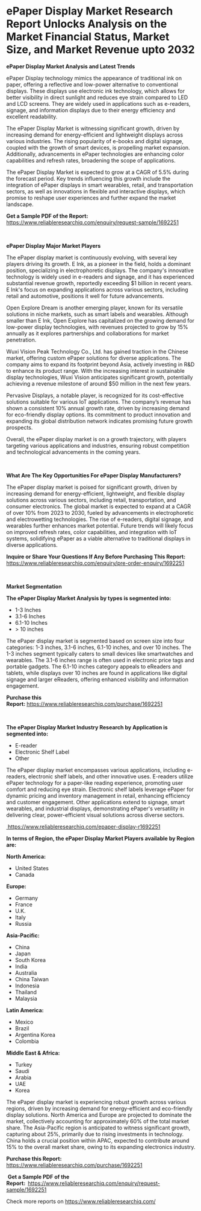 <p><h1>ePaper Display Market Research Report Unlocks Analysis on the Market Financial Status, Market Size, and Market Revenue upto 2032</h1></p><p><strong>ePaper Display Market Analysis and Latest Trends</strong></p>
<p><p>ePaper Display technology mimics the appearance of traditional ink on paper, offering a reflective and low-power alternative to conventional displays. These displays use electronic ink technology, which allows for better visibility in direct sunlight and reduces eye strain compared to LED and LCD screens. They are widely used in applications such as e-readers, signage, and information displays due to their energy efficiency and excellent readability.</p><p>The ePaper Display Market is witnessing significant growth, driven by increasing demand for energy-efficient and lightweight displays across various industries. The rising popularity of e-books and digital signage, coupled with the growth of smart devices, is propelling market expansion. Additionally, advancements in ePaper technologies are enhancing color capabilities and refresh rates, broadening the scope of applications.</p><p>The ePaper Display Market is expected to grow at a CAGR of 5.5% during the forecast period. Key trends influencing this growth include the integration of ePaper displays in smart wearables, retail, and transportation sectors, as well as innovations in flexible and interactive displays, which promise to reshape user experiences and further expand the market landscape.</p></p>
<p><strong>Get a Sample PDF of the Report:&nbsp;</strong> <a href="https://www.reliableresearchiq.com/enquiry/request-sample/1692251?utm_campaign=3132&utm_medium=2&utm_source=Github&utm_content=ia&utm_term=06042025&utm_id=epaper-display">https://www.reliableresearchiq.com/enquiry/request-sample/1692251</a></p>
<p>&nbsp;</p>
<p><strong>ePaper Display Major Market Players</strong></p>
<p><p>The ePaper display market is continuously evolving, with several key players driving its growth. E Ink, as a pioneer in the field, holds a dominant position, specializing in electrophoretic displays. The company's innovative technology is widely used in e-readers and signage, and it has experienced substantial revenue growth, reportedly exceeding $1 billion in recent years. E Ink's focus on expanding applications across various sectors, including retail and automotive, positions it well for future advancements.</p><p>Open Explore Dream is another emerging player, known for its versatile solutions in niche markets, such as smart labels and wearables. Although smaller than E Ink, Open Explore has capitalized on the growing demand for low-power display technologies, with revenues projected to grow by 15% annually as it explores partnerships and collaborations for market penetration.</p><p>Wuxi Vision Peak Technology Co., Ltd. has gained traction in the Chinese market, offering custom ePaper solutions for diverse applications. The company aims to expand its footprint beyond Asia, actively investing in R&D to enhance its product range. With the increasing interest in sustainable display technologies, Wuxi Vision anticipates significant growth, potentially achieving a revenue milestone of around $50 million in the next few years.</p><p>Pervasive Displays, a notable player, is recognized for its cost-effective solutions suitable for various IoT applications. The company’s revenue has shown a consistent 10% annual growth rate, driven by increasing demand for eco-friendly display options. Its commitment to product innovation and expanding its global distribution network indicates promising future growth prospects.</p><p>Overall, the ePaper display market is on a growth trajectory, with players targeting various applications and industries, ensuring robust competition and technological advancements in the coming years.</p></p>
<p>&nbsp;</p>
<p><strong>What Are The Key Opportunities For ePaper Display Manufacturers?</strong></p>
<p><p>The ePaper display market is poised for significant growth, driven by increasing demand for energy-efficient, lightweight, and flexible display solutions across various sectors, including retail, transportation, and consumer electronics. The global market is expected to expand at a CAGR of over 10% from 2023 to 2030, fueled by advancements in electrophoretic and electrowetting technologies. The rise of e-readers, digital signage, and wearables further enhances market potential. Future trends will likely focus on improved refresh rates, color capabilities, and integration with IoT systems, solidifying ePaper as a viable alternative to traditional displays in diverse applications.</p></p>
<p><strong>Inquire or Share Your Questions If Any Before Purchasing This Report:</strong> <a href="https://www.reliableresearchiq.com/enquiry/pre-order-enquiry/1692251?utm_campaign=3132&utm_medium=2&utm_source=Github&utm_content=ia&utm_term=06042025&utm_id=epaper-display">https://www.reliableresearchiq.com/enquiry/pre-order-enquiry/1692251</a></p>
<p>&nbsp;</p>
<p><strong>Market Segmentation</strong></p>
<p><strong>The ePaper Display Market Analysis by types is segmented into:</strong></p>
<p><ul><li>1-3 Inches</li><li>3.1-6 Inches</li><li>6.1-10 Inches</li><li>> 10 inches</li></ul></p>
<p><p>The ePaper display market is segmented based on screen size into four categories: 1-3 inches, 3.1-6 inches, 6.1-10 inches, and over 10 inches. The 1-3 inches segment typically caters to small devices like smartwatches and wearables. The 3.1-6 inches range is often used in electronic price tags and portable gadgets. The 6.1-10 inches category appeals to eReaders and tablets, while displays over 10 inches are found in applications like digital signage and larger eReaders, offering enhanced visibility and information engagement.</p></p>
<p><strong>Purchase this Report:&nbsp;</strong><a href="https://www.reliableresearchiq.com/purchase/1692251?utm_campaign=3132&utm_medium=2&utm_source=Github&utm_content=ia&utm_term=06042025&utm_id=epaper-display">https://www.reliableresearchiq.com/purchase/1692251</a></p>
<p>&nbsp;</p>
<p><strong>The ePaper Display Market Industry Research by Application is segmented into:</strong></p>
<p><ul><li>E-reader</li><li>Electronic Shelf Label</li><li>Other</li></ul></p>
<p><p>The ePaper display market encompasses various applications, including e-readers, electronic shelf labels, and other innovative uses. E-readers utilize ePaper technology for a paper-like reading experience, promoting user comfort and reducing eye strain. Electronic shelf labels leverage ePaper for dynamic pricing and inventory management in retail, enhancing efficiency and customer engagement. Other applications extend to signage, smart wearables, and industrial displays, demonstrating ePaper's versatility in delivering clear, power-efficient visual solutions across diverse sectors.</p></p>
<p><a href="https://www.reliableresearchiq.com/epaper-display-r1692251?utm_campaign=3132&utm_medium=2&utm_source=Github&utm_content=ia&utm_term=06042025&utm_id=epaper-display">&nbsp;https://www.reliableresearchiq.com/epaper-display-r1692251</a></p>
<p><strong>In terms of Region, the ePaper Display Market Players available by Region are:</strong></p>
<p>
    <p> <strong> North America: </strong>
        <ul>
            <li>United States</li>
            <li>Canada</li>
        </ul>
        </p> 
    <p> <strong> Europe: </strong>
        <ul>
            <li>Germany</li>
            <li>France</li>
            <li>U.K.</li>
            <li>Italy</li>
            <li>Russia</li>
        </ul>
        </p> 
    <p> <strong> Asia-Pacific: </strong>
        <ul>
            <li>China</li>
            <li>Japan</li>
            <li>South Korea</li>
            <li>India</li>
            <li>Australia</li>
            <li>China Taiwan</li>
            <li>Indonesia</li>
            <li>Thailand</li>
            <li>Malaysia</li>
        </ul>
        </p> 
    <p> <strong> Latin America: </strong>
        <ul>
            <li>Mexico</li>
            <li>Brazil</li>
            <li>Argentina Korea</li>
            <li>Colombia</li>
        </ul>
        </p> 
    <p> <strong> Middle East & Africa: </strong>
        <ul>
            <li>Turkey</li>
            <li>Saudi</li>
            <li>Arabia</li>
            <li>UAE</li>
            <li>Korea</li>
        </ul>
    </p>
    </p>
<p><p>The ePaper display market is experiencing robust growth across various regions, driven by increasing demand for energy-efficient and eco-friendly display solutions. North America and Europe are projected to dominate the market, collectively accounting for approximately 60% of the total market share. The Asia-Pacific region is anticipated to witness significant growth, capturing about 25%, primarily due to rising investments in technology. China holds a crucial position within APAC, expected to contribute around 15% to the overall market share, owing to its expanding electronics industry.</p></p>
<p><strong>Purchase this Report: </strong><a href="https://www.reliableresearchiq.com/purchase/1692251?utm_campaign=3132&utm_medium=2&utm_source=Github&utm_content=ia&utm_term=06042025&utm_id=epaper-display">https://www.reliableresearchiq.com/purchase/1692251</a></p>
<p>&nbsp;<strong>Get a Sample PDF of the Report:&nbsp;&nbsp;</strong><a href="https://www.reliableresearchiq.com/enquiry/request-sample/1692251?utm_campaign=3132&utm_medium=2&utm_source=Github&utm_content=ia&utm_term=06042025&utm_id=epaper-display">https://www.reliableresearchiq.com/enquiry/request-sample/1692251</a></p>
<p><strong></strong></p>
<p>Check more reports on <a href="https://www.reliableresearchiq.com/?utm_campaign=3132&utm_medium=2&utm_source=Github&utm_content=ia&utm_term=06042025&utm_id=epaper-display">https://www.reliableresearchiq.com/</a></p>